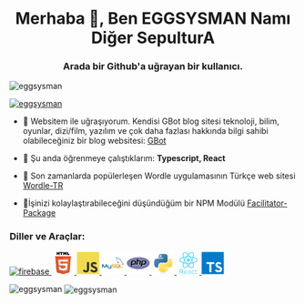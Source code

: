 <h1 align="center">Merhaba 👋, Ben EGGSYSMAN Namı Diğer SepulturA</h1>
<h3 align="center">Arada bir Github'a uğrayan bir kullanıcı.</h3>


<p align="left"> <img src="https://komarev.com/ghpvc/?username=eggsysman&label=Profile%20views&color=0e75b6&style=flat" alt="eggsysman" /> </p>

<p align="left"> <a href="https://github.com/ryo-ma/github-profile-trophy"><img src="https://github-profile-trophy.vercel.app/?username=eggsysman" alt="eggsysman" /></a> </p>

- 🔭 Websitem ile uğraşıyorum. Kendisi GBot blog sitesi teknoloji, bilim, oyunlar, dizi/film, yazılım ve çok daha fazlası hakkında bilgi sahibi olabileceğiniz bir blog websitesi: [GBot](https://wwwçgbots.app/)

- 🌱 Şu anda öğrenmeye çalıştıklarım: **Typescript, React**

- 👯 Son zamanlarda popülerleşen Wordle uygulamasının Türkçe web sitesi [Wordle-TR](https://eggsysman.github.io/wordle-tr/)

- 🤝İşinizi kolaylaştırabileceğini düşündüğüm bir NPM Modülü [Facilitator-Package](https://github.com/EGGSYSMAN/facilitator-package)

<p align="left">
</p>

<h3 align="left">Diller ve Araçlar:</h3>
<p align="left"> <a href="https://firebase.google.com/" target="_blank" rel="noreferrer"> <img src="https://www.vectorlogo.zone/logos/firebase/firebase-icon.svg" alt="firebase" width="40" height="40"/> </a> <a href="https://www.w3.org/html/" target="_blank" rel="noreferrer"> <img src="https://raw.githubusercontent.com/devicons/devicon/master/icons/html5/html5-original-wordmark.svg" alt="html5" width="40" height="40"/> </a> <a href="https://developer.mozilla.org/en-US/docs/Web/JavaScript" target="_blank" rel="noreferrer"> <img src="https://raw.githubusercontent.com/devicons/devicon/master/icons/javascript/javascript-original.svg" alt="javascript" width="40" height="40"/> </a> <a href="https://www.mysql.com/" target="_blank" rel="noreferrer"> <img src="https://raw.githubusercontent.com/devicons/devicon/master/icons/mysql/mysql-original-wordmark.svg" alt="mysql" width="40" height="40"/> </a> <a href="https://www.php.net" target="_blank" rel="noreferrer"> <img src="https://raw.githubusercontent.com/devicons/devicon/master/icons/php/php-original.svg" alt="php" width="40" height="40"/> </a> <a href="https://www.python.org" target="_blank" rel="noreferrer"> <img src="https://raw.githubusercontent.com/devicons/devicon/master/icons/python/python-original.svg" alt="python" width="40" height="40"/> </a> <a href="https://reactjs.org/" target="_blank" rel="noreferrer"> <img src="https://raw.githubusercontent.com/devicons/devicon/master/icons/react/react-original-wordmark.svg" alt="react" width="40" height="40"/> </a> <a href="https://www.typescriptlang.org/" target="_blank" rel="noreferrer"> <img src="https://raw.githubusercontent.com/devicons/devicon/master/icons/typescript/typescript-original.svg" alt="typescript" width="40" height="40"/> </a> </p>

<p><img align="left" src="https://github-readme-stats.vercel.app/api/top-langs?username=eggsysman&show_icons=true&theme=radical&locale=tr&layout=compact" alt="eggsysman" /></p>

<p>&nbsp;<img align="center" src="https://github-readme-stats.vercel.app/api?username=eggsysman&show_icons=true&theme=radical&locale=tr" alt="eggsysman" /></p>
